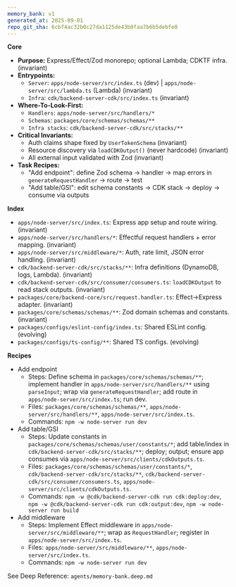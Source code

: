```yaml
---
memory_bank: v1
generated_at: 2025-09-01
repo_git_sha: 6cbf4ac32b0c27da1125de43b0faa7b6b5debfe0
---
```


**Core**
- **Purpose:** Express/Effect/Zod monorepo; optional Lambda; CDKTF infra. (invariant)
- **Entrypoints:**
  - `Server`: `apps/node-server/src/index.ts` (dev) | `apps/node-server/src/lambda.ts` (Lambda) (invariant)
  - `Infra`: `cdk/backend-server-cdk/src/index.ts` (invariant)
- **Where-To-Look-First:**
  - `Handlers`: `apps/node-server/src/handlers/*`
  - `Schemas`: `packages/core/schemas/schemas/**`
  - `Infra stacks`: `cdk/backend-server-cdk/src/stacks/**`
- **Critical Invariants:**
  - Auth claims shape fixed by `UserTokenSchema` (invariant)
  - Resource discovery via `loadCDKOutput()` (never hardcode) (invariant)
  - All external input validated with Zod (invariant)
- **Task Recipes:**
  - "Add endpoint": define Zod schema → handler → map errors in `generateRequestHandler` → route → test
  - "Add table/GSI": edit schema constants → CDK stack → deploy → consume via outputs

**Index**
- `apps/node-server/src/index.ts`: Express app setup and route wiring. (invariant)
- `apps/node-server/src/handlers/*`: Effectful request handlers + error mapping. (invariant)
- `apps/node-server/src/middleware/*`: Auth, rate limit, JSON error handling. (invariant)
- `cdk/backend-server-cdk/src/stacks/**`: Infra definitions (DynamoDB, logs, Lambda). (invariant)
- `cdk/backend-server-cdk/src/consumer/consumers.ts`: `loadCDKOutput` to read stack outputs. (invariant)
- `packages/core/backend-core/src/request.handler.ts`: Effect→Express adapter. (invariant)
- `packages/core/schemas/schemas/**`: Zod domain schemas and constants. (invariant)
- `packages/configs/eslint-config/index.ts`: Shared ESLint config. (evolving)
- `packages/configs/ts-config/**`: Shared TS configs. (evolving)

**Recipes**
- Add endpoint
  - Steps: Define schema in `packages/core/schemas/schemas/**`; implement handler in `apps/node-server/src/handlers/**` using `parseInput`; wrap via `generateRequestHandler`; add route in `apps/node-server/src/index.ts`; run dev.
  - Files: `packages/core/schemas/schemas/**`, `apps/node-server/src/handlers/**`, `apps/node-server/src/index.ts`.
  - Commands: `npm -w node-server run dev`
- Add table/GSI
  - Steps: Update constants in `packages/core/schemas/schemas/user/constants/*`; add table/index in `cdk/backend-server-cdk/src/stacks/**`; deploy; output; ensure app consumes via `apps/node-server/src/clients/cdkOutputs.ts`.
  - Files: `packages/core/schemas/schemas/user/constants/*`, `cdk/backend-server-cdk/src/stacks/**`, `cdk/backend-server-cdk/src/consumer/consumers.ts`, `apps/node-server/src/clients/cdkOutputs.ts`.
  - Commands: `npm -w @cdk/backend-server-cdk run cdk:deploy:dev`, `npm -w @cdk/backend-server-cdk run cdk:output:dev`, `npm -w node-server run build`
- Add middleware
  - Steps: Implement Effect middleware in `apps/node-server/src/middleware/**`; wrap as `RequestHandler`; register in `apps/node-server/src/index.ts`.
  - Files: `apps/node-server/src/middleware/**`, `apps/node-server/src/index.ts`.
  - Commands: `npm -w node-server run dev`

See Deep Reference: `agents/memory-bank.deep.md`
